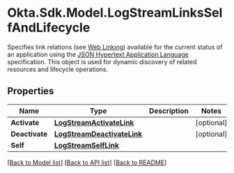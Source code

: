 # Okta.Sdk.Model.LogStreamLinksSelfAndLifecycle
Specifies link relations (see [Web Linking](https://www.rfc-editor.org/rfc/rfc8288)) available for the current status of an application using the [JSON Hypertext Application Language](https://datatracker.ietf.org/doc/html/draft-kelly-json-hal-06) specification. This object is used for dynamic discovery of related resources and lifecycle operations.

## Properties

Name | Type | Description | Notes
------------ | ------------- | ------------- | -------------
**Activate** | [**LogStreamActivateLink**](LogStreamActivateLink.md) |  | [optional] 
**Deactivate** | [**LogStreamDeactivateLink**](LogStreamDeactivateLink.md) |  | [optional] 
**Self** | [**LogStreamSelfLink**](LogStreamSelfLink.md) |  | 

[[Back to Model list]](../README.md#documentation-for-models) [[Back to API list]](../README.md#documentation-for-api-endpoints) [[Back to README]](../README.md)

